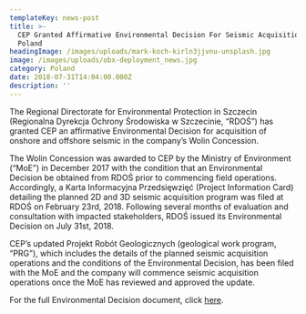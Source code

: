```yaml
---
templateKey: news-post
title: >-
  CEP Granted Affirmative Environmental Decision For Seismic Acquisition In
  Poland
headingImage: /images/uploads/mark-koch-kirln3jjvnu-unsplash.jpg
image: /images/uploads/obx-deployment_news.jpg
category: Poland
date: 2018-07-31T14:04:00.000Z
description: ''
---
```

The Regional Directorate for Environmental Protection in Szczecin (Regionalna Dyrekcja Ochrony Środowiska w Szczecinie, “RDOŚ”) has granted CEP an affirmative Environmental Decision for acquisition of onshore and offshore seismic in the company’s Wolin Concession.
 
The Wolin Concession was awarded to CEP by the Ministry of Environment (“MoE”) in December 2017 with the condition that an Environmental Decision be obtained from RDOŚ prior to commencing field operations. Accordingly, a Karta Informacyjna Przedsięwzięć (Project Information Card) detailing the planned 2D and 3D seismic acquisition program was filed at RDOŚ on February 23rd, 2018. Following several months of evaluation and consultation with impacted stakeholders, RDOŚ issued its Environmental Decision on July 31st, 2018.
 
CEP’s updated Projekt Robót Geologicznych (geological work program, “PRG”), which includes the details of the planned seismic acquisition operations and the conditions of the Environmental Decision, has been filed with the MoE and the company will commence seismic acquisition operations once the MoE has reviewed and approved the update.
 
For the full Environmental Decision document, click [here](https://www.cepetro.com/tl_files/cep/images/Kanadische%20Seite/Wolin_Environmental_Decision_July_31_2018.pdf).

